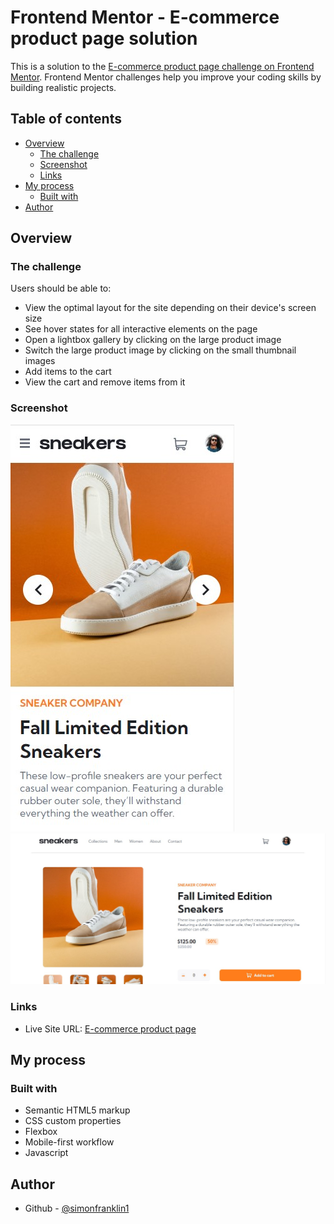 # Frontend Mentor - E-commerce product page solution

This is a solution to the [E-commerce product page challenge on Frontend Mentor](https://www.frontendmentor.io/challenges/ecommerce-product-page-UPsZ9MJp6). Frontend Mentor challenges help you improve your coding skills by building realistic projects.

## Table of contents

- [Overview](#overview)
  - [The challenge](#the-challenge)
  - [Screenshot](#screenshot)
  - [Links](#links)
- [My process](#my-process)
  - [Built with](#built-with)
- [Author](#author)

## Overview

### The challenge

Users should be able to:

- View the optimal layout for the site depending on their device's screen size
- See hover states for all interactive elements on the page
- Open a lightbox gallery by clicking on the large product image
- Switch the large product image by clicking on the small thumbnail images
- Add items to the cart
- View the cart and remove items from it

### Screenshot

![](./images/screenshot-ecommerce-mobile.jpg)
![](./images/screenshot-ecommerce-product-page.jpg)

### Links

- Live Site URL: [E-commerce product page](https://simonfranklin1.github.io/ecommerceChallenge/)

## My process

### Built with

- Semantic HTML5 markup
- CSS custom properties
- Flexbox
- Mobile-first workflow
- Javascript

## Author

- Github - [@simonfranklin1](https://github.com/simonfranklin1)
